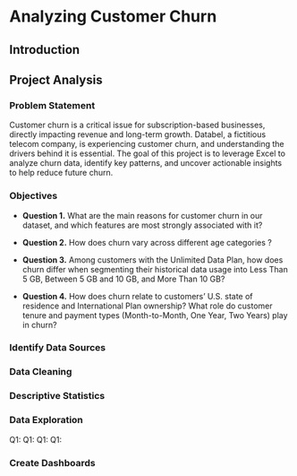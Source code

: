 # Analyzing Customer Churn

## Introduction

## Project Analysis

### Problem Statement

Customer churn is a critical issue for subscription-based businesses, directly impacting revenue and long-term growth. Databel, a fictitious telecom company, is experiencing customer churn, and understanding the drivers behind it is essential. The goal of this project is to leverage Excel to analyze churn data, identify key patterns, and uncover actionable insights to help reduce future churn.

### Objectives

- **Question 1.** What are the main reasons for customer churn in our dataset, and which features are most strongly associated with it?

- **Question 2.** How does churn vary across different age categories ?

- **Question 3.** Among customers with the Unlimited Data Plan, how does churn differ when segmenting their historical data usage into Less Than 5 GB, Between 5 GB and 10 GB, and More Than 10 GB?

- **Question 4.** How does churn relate to customers’ U.S. state of residence and International Plan ownership? What role do customer tenure and payment types (Month-to-Month, One Year, Two Years) play in churn?


### Identify Data Sources

### Data Cleaning

### Descriptive Statistics

### Data Exploration

Q1:
Q1:
Q1:
Q1:

### Create Dashboards